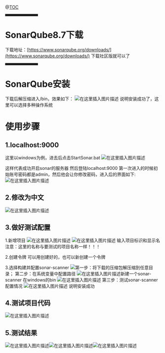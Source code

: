 ﻿


@[TOC](SonarQube8.7试用全过程)


<hr style=" border:solid; width:100px; height:1px;" color=#000000 size=1">

# SonarQube8.7下载

下载地址：[https://www.sonarqube.org/downloads/](https://www.sonarqube.org/downloads/)
下载社区版就可以了

<hr style=" border:solid; width:100px; height:1px;" color=#000000 size=1">



# SonarQube安装
下载后解压缩进入/bin，效果如下：
![在这里插入图片描述](https://img-blog.csdnimg.cn/20210312222212888.png)
说明安装成功了，这里可以选择多种操作系统



# 使用步骤
## 1.localhost:9000
这里以windows为例，进去后点击StartSonar.bat
![在这里插入图片描述](https://img-blog.csdnimg.cn/20210317093823955.png?x-oss-process=image/watermark,type_ZmFuZ3poZW5naGVpdGk,shadow_10,text_aHR0cHM6Ly9ibG9nLmNzZG4ubmV0L3FxXzQzOTU4Njk5,size_16,color_FFFFFF,t_70)

这样代表成功开启sonar的服务器
然后登陆localhost:9000
第一次进入的时候初始账号密码都是admin，然后他会让你修改密码，进入后的界面如下:
![在这里插入图片描述](https://img-blog.csdnimg.cn/20210317094040207.png?x-oss-process=image/watermark,type_ZmFuZ3poZW5naGVpdGk,shadow_10,text_aHR0cHM6Ly9ibG9nLmNzZG4ubmV0L3FxXzQzOTU4Njk5,size_16,color_FFFFFF,t_70)
## 2.修改为中文
![在这里插入图片描述](https://img-blog.csdnimg.cn/20210317141150676.png?x-oss-process=image/watermark,type_ZmFuZ3poZW5naGVpdGk,shadow_10,text_aHR0cHM6Ly9ibG9nLmNzZG4ubmV0L3FxXzQzOTU4Njk5,size_16,color_FFFFFF,t_70)



## 3.做好测试配置
1.新增项目
![在这里插入图片描述](https://img-blog.csdnimg.cn/20210317094158597.png?x-oss-process=image/watermark,type_ZmFuZ3poZW5naGVpdGk,shadow_10,text_aHR0cHM6Ly9ibG9nLmNzZG4ubmV0L3FxXzQzOTU4Njk5,size_16,color_FFFFFF,t_70)
![在这里插入图片描述](https://img-blog.csdnimg.cn/20210317135143267.png?x-oss-process=image/watermark,type_ZmFuZ3poZW5naGVpdGk,shadow_10,text_aHR0cHM6Ly9ibG9nLmNzZG4ubmV0L3FxXzQzOTU4Njk5,size_16,color_FFFFFF,t_70)
输入项目标识和显示名
注意：这里的名称与要测试的项目名称一样！！！

2.创建令牌
可以用创建好的，也可以新创建一个令牌

3.选择构建并配置sonar-scanner
![](https://img-blog.csdnimg.cn/20210317135558487.png?x-oss-process=image/watermark,type_ZmFuZ3poZW5naGVpdGk,shadow_10,text_aHR0cHM6Ly9ibG9nLmNzZG4ubmV0L3FxXzQzOTU4Njk5,size_16,color_FFFFFF,t_70)第一步：将下载的压缩包解压缩到任意目录；
第二步：在系统变量中配置路径
![在这里插入图片描述](https://img-blog.csdnimg.cn/2021031714070543.png?x-oss-process=image/watermark,type_ZmFuZ3poZW5naGVpdGk,shadow_10,text_aHR0cHM6Ly9ibG9nLmNzZG4ubmV0L3FxXzQzOTU4Njk5,size_16,color_FFFFFF,t_70)新建一个sonar-scanner 在windows的bin
![在这里插入图片描述](https://img-blog.csdnimg.cn/20210317140800467.png?x-oss-process=image/watermark,type_ZmFuZ3poZW5naGVpdGk,shadow_10,text_aHR0cHM6Ly9ibG9nLmNzZG4ubmV0L3FxXzQzOTU4Njk5,size_16,color_FFFFFF,t_70)
第三步：测试sonar-scanner配置情况
![在这里插入图片描述](https://img-blog.csdnimg.cn/20210317140450286.png?x-oss-process=image/watermark,type_ZmFuZ3poZW5naGVpdGk,shadow_10,text_aHR0cHM6Ly9ibG9nLmNzZG4ubmV0L3FxXzQzOTU4Njk5,size_16,color_FFFFFF,t_70)
说明安装成功


## 4.测试项目代码
![在这里插入图片描述](https://img-blog.csdnimg.cn/20210317141416747.png)
## 5.测试结果
![在这里插入图片描述](https://img-blog.csdnimg.cn/202103171418294.png?x-oss-process=image/watermark,type_ZmFuZ3poZW5naGVpdGk,shadow_10,text_aHR0cHM6Ly9ibG9nLmNzZG4ubmV0L3FxXzQzOTU4Njk5,size_16,color_FFFFFF,t_70)![在这里插入图片描述](https://img-blog.csdnimg.cn/20210317141841112.png?x-oss-process=image/watermark,type_ZmFuZ3poZW5naGVpdGk,shadow_10,text_aHR0cHM6Ly9ibG9nLmNzZG4ubmV0L3FxXzQzOTU4Njk5,size_16,color_FFFFFF,t_70)![在这里插入图片描述](https://img-blog.csdnimg.cn/20210317141920998.png?x-oss-process=image/watermark,type_ZmFuZ3poZW5naGVpdGk,shadow_10,text_aHR0cHM6Ly9ibG9nLmNzZG4ubmV0L3FxXzQzOTU4Njk5,size_16,color_FFFFFF,t_70)





